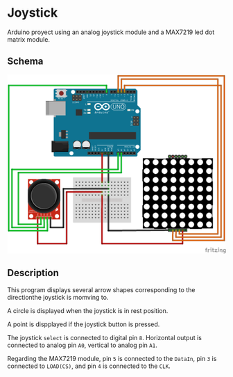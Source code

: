 # Joystick #

Arduino proyect using an analog joystick module and a MAX7219 led dot matrix module.

## Schema ##
![Schema](https://github.com/Otsoko/joystick/raw/master/joystick_bb.png)

## Description ##
This program displays several arrow shapes corresponding to the directionthe joystick is momving to.

A circle is displayed when the joystick is in rest position.

A point is dispplayed if the joystick button is pressed.

The joystick `select` is connected to digital pin `8`. Horizontal output is connected to analog pin `A0`, vertical to analog pin `A1`.

Regarding the MAX7219 module, pin `5` is connected to the `DataIn`, pin `3` is connected to `LOAD(CS)`, and pin `4` is connected to the `CLK`.